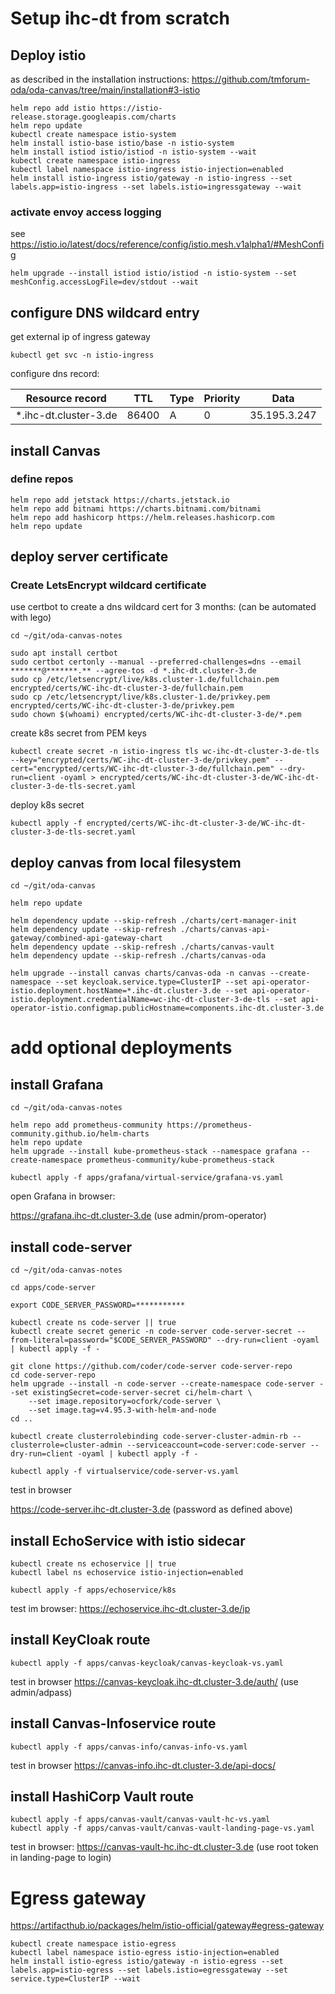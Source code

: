 # Setup ihc-dt from scratch

## Deploy istio

as described in the installation instructions:
https://github.com/tmforum-oda/oda-canvas/tree/main/installation#3-istio

```
helm repo add istio https://istio-release.storage.googleapis.com/charts
helm repo update
kubectl create namespace istio-system
helm install istio-base istio/base -n istio-system
helm install istiod istio/istiod -n istio-system --wait
kubectl create namespace istio-ingress
kubectl label namespace istio-ingress istio-injection=enabled
helm install istio-ingress istio/gateway -n istio-ingress --set labels.app=istio-ingress --set labels.istio=ingressgateway --wait
```

### activate envoy access logging

see https://istio.io/latest/docs/reference/config/istio.mesh.v1alpha1/#MeshConfig

```
helm upgrade --install istiod istio/istiod -n istio-system --set meshConfig.accessLogFile=dev/stdout --wait
```

## configure DNS wildcard entry

get external ip of ingress gateway

```
kubectl get svc -n istio-ingress
```

configure dns record:

|    Resource record    |  TTL  | Type | Priority |     Data     |
| --------------------- | ----- | ---- | -------- | ------------ |
| *.ihc-dt.cluster-3.de | 86400 |   A  |     0    | 35.195.3.247 |


## install Canvas

### define repos

```
helm repo add jetstack https://charts.jetstack.io
helm repo add bitnami https://charts.bitnami.com/bitnami
helm repo add hashicorp https://helm.releases.hashicorp.com
helm repo update
```

## deploy server certificate

### Create LetsEncrypt wildcard certificate

use certbot to create a dns wildcard cert for 3 months:
(can be automated with lego)

```
cd ~/git/oda-canvas-notes

sudo apt install certbot
sudo certbot certonly --manual --preferred-challenges=dns --email *******@*******.** --agree-tos -d *.ihc-dt.cluster-3.de
sudo cp /etc/letsencrypt/live/k8s.cluster-1.de/fullchain.pem encrypted/certs/WC-ihc-dt-cluster-3-de/fullchain.pem
sudo cp /etc/letsencrypt/live/k8s.cluster-1.de/privkey.pem encrypted/certs/WC-ihc-dt-cluster-3-de/privkey.pem
sudo chown $(whoami) encrypted/certs/WC-ihc-dt-cluster-3-de/*.pem
```

create k8s secret from PEM keys

```
kubectl create secret -n istio-ingress tls wc-ihc-dt-cluster-3-de-tls --key="encrypted/certs/WC-ihc-dt-cluster-3-de/privkey.pem" --cert="encrypted/certs/WC-ihc-dt-cluster-3-de/fullchain.pem" --dry-run=client -oyaml > encrypted/certs/WC-ihc-dt-cluster-3-de/WC-ihc-dt-cluster-3-de-tls-secret.yaml
```

deploy k8s secret

```
kubectl apply -f encrypted/certs/WC-ihc-dt-cluster-3-de/WC-ihc-dt-cluster-3-de-tls-secret.yaml
```


## deploy canvas from local filesystem 

```
cd ~/git/oda-canvas

helm repo update

helm dependency update --skip-refresh ./charts/cert-manager-init
helm dependency update --skip-refresh ./charts/canvas-api-gateway/combined-api-gateway-chart
helm dependency update --skip-refresh ./charts/canvas-vault
helm dependency update --skip-refresh ./charts/canvas-oda

helm upgrade --install canvas charts/canvas-oda -n canvas --create-namespace --set keycloak.service.type=ClusterIP --set api-operator-istio.deployment.hostName=*.ihc-dt.cluster-3.de --set api-operator-istio.deployment.credentialName=wc-ihc-dt-cluster-3-de-tls --set api-operator-istio.configmap.publicHostname=components.ihc-dt.cluster-3.de
```


# add optional deployments


## install Grafana

```
cd ~/git/oda-canvas-notes

helm repo add prometheus-community https://prometheus-community.github.io/helm-charts
helm repo update
helm upgrade --install kube-prometheus-stack --namespace grafana --create-namespace prometheus-community/kube-prometheus-stack

kubectl apply -f apps/grafana/virtual-service/grafana-vs.yaml
```

open Grafana in browser:

https://grafana.ihc-dt.cluster-3.de
(use admin/prom-operator)


## install code-server

```
cd ~/git/oda-canvas-notes

cd apps/code-server

export CODE_SERVER_PASSWORD=***********

kubectl create ns code-server || true
kubectl create secret generic -n code-server code-server-secret --from-literal=password="$CODE_SERVER_PASSWORD" --dry-run=client -oyaml | kubectl apply -f - 

git clone https://github.com/coder/code-server code-server-repo
cd code-server-repo
helm upgrade --install -n code-server --create-namespace code-server --set existingSecret=code-server-secret ci/helm-chart \
    --set image.repository=ocfork/code-server \
    --set image.tag=v4.95.3-with-helm-and-node
cd ..

kubectl create clusterrolebinding code-server-cluster-admin-rb --clusterrole=cluster-admin --serviceaccount=code-server:code-server --dry-run=client -oyaml | kubectl apply -f -

kubectl apply -f virtualservice/code-server-vs.yaml
```

test in browser

https://code-server.ihc-dt.cluster-3.de
(password as defined above)


## install EchoService with istio sidecar

```
kubectl create ns echoservice || true
kubectl label ns echoservice istio-injection=enabled

kubectl apply -f apps/echoservice/k8s
```

test im browser:
https://echoservice.ihc-dt.cluster-3.de/ip


## install KeyCloak route

```
kubectl apply -f apps/canvas-keycloak/canvas-keycloak-vs.yaml
```

test in browser
https://canvas-keycloak.ihc-dt.cluster-3.de/auth/
(use admin/adpass)


## install Canvas-Infoservice route

```
kubectl apply -f apps/canvas-info/canvas-info-vs.yaml
```

test in browser
https://canvas-info.ihc-dt.cluster-3.de/api-docs/

## install HashiCorp Vault route

```
kubectl apply -f apps/canvas-vault/canvas-vault-hc-vs.yaml
kubectl apply -f apps/canvas-vault/canvas-vault-landing-page-vs.yaml
```

test in browser:
https://canvas-vault-hc.ihc-dt.cluster-3.de
(use root token in landing-page to login)



# Egress gateway

https://artifacthub.io/packages/helm/istio-official/gateway#egress-gateway

```
kubectl create namespace istio-egress
kubectl label namespace istio-egress istio-injection=enabled
helm install istio-egress istio/gateway -n istio-egress --set labels.app=istio-egress --set labels.istio=egressgateway --set service.type=ClusterIP --wait
```

